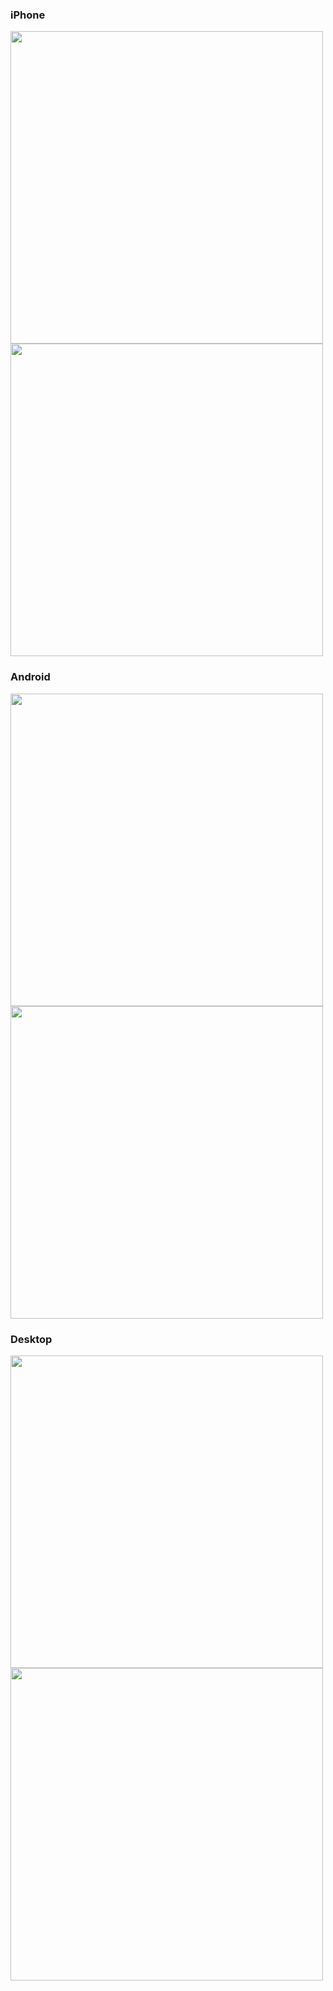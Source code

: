 





### iPhone
<img src="https://github.com/user-attachments/assets/2fa01a21-c45a-4418-9052-49160590d295" height="500px"> 
<img src="https://github.com/user-attachments/assets/c44b1c45-1c55-4657-9655-cf137c6fcac1" height="500px"> 

### Android
<img src="https://github.com/user-attachments/assets/ab1be35c-ebc3-483a-b719-023b2795cfea" height="500px">
<img src="https://github.com/user-attachments/assets/1403f269-0683-4995-8998-d215fff61e48" height="500px">

### Desktop
<img src="https://github.com/user-attachments/assets/b3568cfe-b4ca-4813-86e9-ebf262e59424" height="500px"> 
<img src="https://github.com/user-attachments/assets/d6e27ae9-c92a-48e9-84e6-ab4aa315f8fe" height="500px"> 

